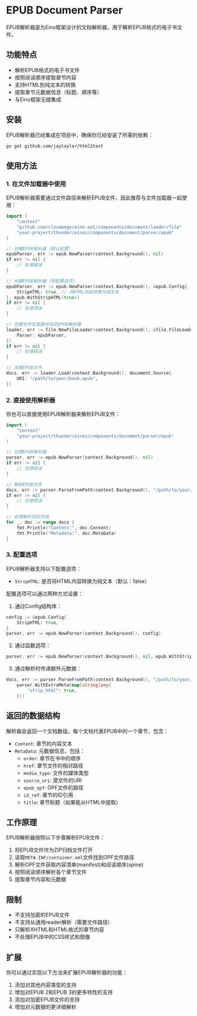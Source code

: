 # EPUB Document Parser

EPUB解析器是为Eino框架设计的文档解析器，用于解析EPUB格式的电子书文件。

## 功能特点

- 解析EPUB格式的电子书文件
- 按照阅读顺序提取章节内容
- 支持HTML到纯文本的转换
- 提取章节元数据信息（标题、顺序等）
- 与Eino框架无缝集成

## 安装

EPUB解析器已经集成在项目中，确保你已经安装了所需的依赖：

```bash
go get github.com/jaytaylor/html2text
```

## 使用方法

### 1. 在文件加载器中使用

EPUB解析器需要通过文件路径来解析EPUB文件，因此推荐与文件加载器一起使用：

```go
import (
    "context"
    "github.com/cloudwego/eino-ext/components/document/loader/file"
    "your-project/thunder/einos/components/document/parser/epub"
)

// 创建EPUB解析器（默认配置）
epubParser, err := epub.NewParser(context.Background(), nil)
if err != nil {
    // 处理错误
}

// 创建EPUB解析器（带配置选项）
epubParser, err := epub.NewParser(context.Background(), &epub.Config{
    StripHTML: true, // 将HTML内容转换为纯文本
}, epub.WithStripHTML(true))
if err != nil {
    // 处理错误
}

// 创建文件加载器并指定EPUB解析器
loader, err := file.NewFileLoader(context.Background(), &file.FileLoaderConfig{
    Parser: epubParser,
})
if err != nil {
    // 处理错误
}

// 加载EPUB文件
docs, err := loader.Load(context.Background(), document.Source{
    URI: "/path/to/your/book.epub",
})
```

### 2. 直接使用解析器

你也可以直接使用EPUB解析器来解析EPUB文件：

```go
import (
    "context"
    "your-project/thunder/einos/components/document/parser/epub"
)

// 创建EPUB解析器
parser, err := epub.NewParser(context.Background(), nil)
if err != nil {
    // 处理错误
}

// 解析EPUB文件
docs, err := parser.ParseFromPath(context.Background(), "/path/to/your/book.epub")
if err != nil {
    // 处理错误
}

// 处理解析后的文档
for _, doc := range docs {
    fmt.Println("Content:", doc.Content)
    fmt.Println("Metadata:", doc.MetaData)
}
```

### 3. 配置选项

EPUB解析器支持以下配置选项：

- `StripHTML`: 是否将HTML内容转换为纯文本（默认：false）

配置选项可以通过两种方式设置：

1. 通过Config结构体：
```go
config := &epub.Config{
    StripHTML: true,
}
parser, err := epub.NewParser(context.Background(), config)
```

2. 通过函数选项：
```go
parser, err := epub.NewParser(context.Background(), nil, epub.WithStripHTML(true))
```

3. 通过解析时传递额外元数据：
```go
docs, err := parser.ParseFromPath(context.Background(), "/path/to/your/book.epub", 
    parser.WithExtraMeta(map[string]any{
        "strip_html": true,
    }))
```

## 返回的数据结构

解析器会返回一个文档数组，每个文档代表EPUB中的一个章节，包含：

- `Content`: 章节的内容文本
- `MetaData`: 元数据信息，包括：
  - `order`: 章节在书中的顺序
  - `href`: 章节文件的相对路径
  - `media_type`: 文件的媒体类型
  - `source_uri`: 源文件的URI
  - `epub_opf`: OPF文件的路径
  - `id_ref`: 章节的ID引用
  - `title`: 章节标题（如果能从HTML中提取）

## 工作原理

EPUB解析器按照以下步骤解析EPUB文件：

1. 将EPUB文件作为ZIP归档文件打开
2. 读取`META-INF/container.xml`文件找到OPF文件路径
3. 解析OPF文件获取内容清单(manifest)和阅读顺序(spine)
4. 按照阅读顺序解析各个章节文件
5. 提取章节内容和元数据

## 限制

- 不支持加密的EPUB文件
- 不支持从通用reader解析（需要文件路径）
- 只解析XHTML和HTML格式的章节内容
- 不处理EPUB中的CSS样式和图像

## 扩展

你可以通过实现以下方法来扩展EPUB解析器的功能：

1. 添加对其他内容类型的支持
2. 增加对EPUB 2和EPUB 3的更多特性的支持
3. 添加对加密EPUB文件的支持
4. 增加对元数据的更详细解析